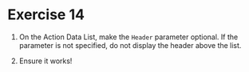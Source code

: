 # Exercise 14


1. On the Action Data List, make the `Header` parameter optional. If the parameter is not specified, do not display the header above the list.

2. Ensure it works!